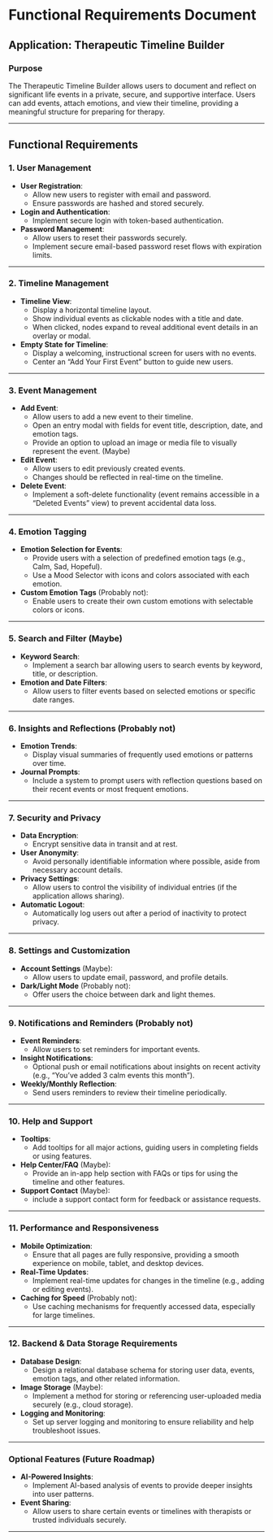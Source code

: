 # Functional Requirements Document

## Application: Therapeutic Timeline Builder

### Purpose
The Therapeutic Timeline Builder allows users to document and reflect on significant life events in a private, secure, and supportive interface. Users can add events, attach emotions, and view their timeline, providing a meaningful structure for preparing for therapy.

---

## Functional Requirements

### 1. User Management
- **User Registration**:
  - Allow new users to register with email and password.
  - Ensure passwords are hashed and stored securely.
- **Login and Authentication**:
  - Implement secure login with token-based authentication.
- **Password Management**:
  - Allow users to reset their passwords securely.
  - Implement secure email-based password reset flows with expiration limits.

---

### 2. Timeline Management
- **Timeline View**:
  - Display a horizontal timeline layout.
  - Show individual events as clickable nodes with a title and date.
  - When clicked, nodes expand to reveal additional event details in an overlay or modal.
- **Empty State for Timeline**:
  - Display a welcoming, instructional screen for users with no events.
  - Center an “Add Your First Event” button to guide new users.
 
---

### 3. Event Management
- **Add Event**:
  - Allow users to add a new event to their timeline.
  - Open an entry modal with fields for event title, description, date, and emotion tags.
  - Provide an option to upload an image or media file to visually represent the event. (Maybe)
- **Edit Event**:
  - Allow users to edit previously created events.
  - Changes should be reflected in real-time on the timeline.
- **Delete Event**:
  - Implement a soft-delete functionality (event remains accessible in a “Deleted Events” view) to prevent accidental data loss.

---

### 4. Emotion Tagging
- **Emotion Selection for Events**:
  - Provide users with a selection of predefined emotion tags (e.g., Calm, Sad, Hopeful).
  - Use a Mood Selector with icons and colors associated with each emotion.
- **Custom Emotion Tags** (Probably not):
  - Enable users to create their own custom emotions with selectable colors or icons.

---

### 5. Search and Filter (Maybe)
- **Keyword Search**:
  - Implement a search bar allowing users to search events by keyword, title, or description.
- **Emotion and Date Filters**:
  - Allow users to filter events based on selected emotions or specific date ranges.

---

### 6. Insights and Reflections (Probably not)
- **Emotion Trends**:
  - Display visual summaries of frequently used emotions or patterns over time.
- **Journal Prompts**:
  - Include a system to prompt users with reflection questions based on their recent events or most frequent emotions.

---

### 7. Security and Privacy
- **Data Encryption**:
  - Encrypt sensitive data in transit and at rest.
- **User Anonymity**:
  - Avoid personally identifiable information where possible, aside from necessary account details.
- **Privacy Settings**:
  - Allow users to control the visibility of individual entries (if the application allows sharing).
- **Automatic Logout**:
  - Automatically log users out after a period of inactivity to protect privacy.

---

### 8. Settings and Customization
- **Account Settings** (Maybe):
  - Allow users to update email, password, and profile details.
- **Dark/Light Mode** (Probably not):
  - Offer users the choice between dark and light themes.

---

### 9. Notifications and Reminders (Probably not)
- **Event Reminders**:
  - Allow users to set reminders for important events.
- **Insight Notifications**:
  - Optional push or email notifications about insights on recent activity (e.g., “You’ve added 3 calm events this month”).
- **Weekly/Monthly Reflection**:
  - Send users reminders to review their timeline periodically.

---

### 10. Help and Support
- **Tooltips**:
  - Add tooltips for all major actions, guiding users in completing fields or using features.
- **Help Center/FAQ** (Maybe):
  - Provide an in-app help section with FAQs or tips for using the timeline and other features.
- **Support Contact** (Maybe):
  - include a support contact form for feedback or assistance requests.

---

### 11. Performance and Responsiveness
- **Mobile Optimization**:
  - Ensure that all pages are fully responsive, providing a smooth experience on mobile, tablet, and desktop devices.
- **Real-Time Updates**:
  - Implement real-time updates for changes in the timeline (e.g., adding or editing events).
- **Caching for Speed** (Probably not):
  - Use caching mechanisms for frequently accessed data, especially for large timelines.

---

### 12. Backend & Data Storage Requirements
- **Database Design**:
  - Design a relational database schema for storing user data, events, emotion tags, and other related information.
- **Image Storage** (Maybe):
  - Implement a method for storing or referencing user-uploaded media securely (e.g., cloud storage).
- **Logging and Monitoring**:
  - Set up server logging and monitoring to ensure reliability and help troubleshoot issues.

---

### Optional Features (Future Roadmap)
- **AI-Powered Insights**:
  - Implement AI-based analysis of events to provide deeper insights into user patterns.
- **Event Sharing**:
  - Allow users to share certain events or timelines with therapists or trusted individuals securely.

---
